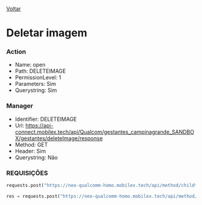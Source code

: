 [Voltar](./editaranexos.md)
# Deletar imagem
### Action
- Name: open
- Path: DELETEIMAGE
- PermissionLevel: 1
- Parameters: Sim
- Querystring: Sim

### Manager
- Identifier: DELETEIMAGE
- Url: https://api-connect.mobilex.tech/api/Qualcom/gestantes_campinagrande_SANDBOX/gestantes/deleteImage/response
- Method: GET
- Header: Sim
- Querystring: Não

### REQUISIÇÕES
~~~ python
requests.post("https://neo-qualcomm-homo.mobilex.tech/api/method/childtableapi", json=body, headers=headers)

res = requests.post("https://neo-qualcomm-homo.mobilex.tech/api/method/prenatal",, json=body, headers=headers)
~~~